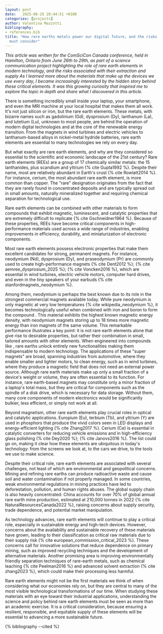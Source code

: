 ```yaml
---
layout: post
date:   2025-06-25 20:44:51 +0100
categories: [projects]
author: Valentina Mazzotti
bibliography:
- references.bib
title: "How rare earths metals power our digital future, and the risks we
  must consider"
---
```

*This article was written for the ComSciCon Canada conference, held in Hamilton, Ontario from June 26th to 29th, as part of a science communication project highlighting the role of rare earth elements in modern technology, and the risks associated with their extraction and supply As I learned more about the materials that make up the devices we use every day, I became increasingly interested by the hidden story behind these critical elements. It was this growing curiosity that inspired me to explore the topic in depth and share what I discovered in this article.*


There is something incredibly small inside your laptop, your smartphone, and even the MRI machine at your local hospital that makes them all work. It's not just silicon or iron, but the rare earth elements. These metals, with bizarre names such as gadolinium (Gd), dysprosium (Dy), lanthanum (La), and lutetium (Lu), unknown to most people, are behind the operation of modern digital technologies and at the core of the renewable energy transition. From the magnets in wind turbines and electric vehicles to lanthanum-based alloys in nickel-metal hydride batteries, rare earth elements are essential to many technologies we rely on every day.

But what exactly are rare earth elements, and why are they considered so essential to the scientific and economic landscape of the 21st century? Rare earth elements (REEs) are a group of 17 chemically similar metals: the 15 lanthanides, plus scandium and yttrium {% cite Gupta1992 %}. Despite their name, most are relatively abundant in Earth's crust {% cite Rowlatt2014 %}. For instance, cerium, the most abundant rare earth element, is more common than copper. The "rare" designation originates from the fact that they are rarely found in concentrated deposits and are typically spread out in small amounts, naturally mineralized together and requiring chemical separation for technological use.

Rare earth elements can be combined with other materials to form compounds that exhibit magnetic, luminescent, and catalytic properties that are extremely difficult to replicate {% cite Gschneidner1964 %}. Because of these properties, REEs have become critical components in high-performance materials used across a wide range of industries, enabling improvements in efficiency, durability, and miniaturization of electronic components.

Most rare earth elements possess electronic properties that make them excellent candidates for strong, permanent magnets. For instance, neodymium (Nd), dysprosium (Dy), and praseodymium (Pr) are commonly used to create high-performance magnets {% cite Dent2012 %}; {% cite aemree_dysprosium_2025 %}; {% cite Voncken2016 %}, which are essential in wind turbines, electric vehicle motors, computer hard drives, and even in the tiny speakers of your earbuds {% cite stanfordmagnets_neodymium %}.

Among them, neodymium is perhaps the best known due to its role in the strongest commercial magnets available today. While pure neodymium is only magnetic at very low temperatures {% cite wikipedia_neodymium %}, it becomes technologically useful when combined with iron and boron to form the compound . This material exhibits the highest known magnetic energy density, with neodymium magnets storing up to 18 times more magnetic energy than iron magnets of the same volume. This remarkable performance illustrates a key point: it is not rare earth elements alone that give rise to desirable properties, but rather their combination in small, tailored amounts with other elements. When engineered into compounds like , rare earths unlock entirely new functionalities making them indispensable to modern technology. The applications of these "super magnets" are broad, spanning industries from automotive, where they enable smaller and lighter motors, to clean energy, such as in wind turbines, where they produce a magnetic field that does not need an external power source. Although rare earth materials make up only a small fraction of a device's weight or volume, they are often essential to its function. For instance, rare earth-based magnets may constitute only a minor fraction of a laptop's total mass, but they are critical for components such as the spindle of a disk drive, which is necessary for data storage. Without them, many core components of modern electronics would be significantly bulkier, less efficient, or simply not work at all.

Beyond magnetism, other rare earth elements play crucial roles in optical and catalytic applications. Europium (Eu), terbium (Tb), and yttrium (Y) are used in phosphors that produce the vivid colors seen in LED displays and energy-efficient lighting {% cite Zhang2017 %}. Cerium (Ce) is essential in catalytic converters for reducing vehicle emissions and in high-efficiency glass polishing {% cite Dey2020 %}; {% cite Janovs2016 %}. The list could go on, making it clear how these elements are ubiquitous in today's technology: from the screens we look at, to the cars we drive, to the tools we use to make science.

Despite their critical role, rare earth elements are associated with several challenges, not least of which are environmental and geopolitical concerns. Mining and refining rare earths can produce radioactive waste and cause soil and water contamination if not properly managed. In some countries, weak environmental regulations in mining practices have led to deforestation, pollution, and human rights abuses. The global supply chain is also heavily concentrated: China accounts for over 70% of global annual rare earth mine production, estimated at 210,000 tonnes in 2022 {% cite NaturalResourcesCanada2022 %}, raising concerns about supply security, trade dependence, and potential market manipulation.

As technology advances, rare earth elements will continue to play a critical role, especially in sustainable energy and high-tech devices. However, concerns about the availability and sustainable recovery of these materials have grown, leading to their classification as critical raw materials due to their supply risk {% cite european_commission_critical_2023 %}. These concerns call for innovative solutions that reduce dependence on primary mining, such as improved recycling techniques and the development of alternative materials. Another promising area is improving environmentally friendly separation techniques of rare-earth metals, such as chemical leaching {% cite Peelman2016 %} and advanced solvent extraction {% cite zhang2023 %}, which could make their processing less harmful.

Rare earth elements might not be the first materials we think of when considering what our economies rely on, but they are central to many of the most visible technological transformations of our time. When studying these materials with an eye toward their industrial applications, understanding the science and policy behind rare earth elements must be seen as more than an academic exercise. It is a critical consideration, because ensuring a resilient, responsible, and equitable supply of these elements will be essential to advancing a more sustainable future.

{% bibliography --cited %}